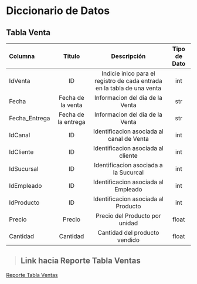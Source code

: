 # Diccionario de Datos

## Tabla Venta

| Columna | Titulo | Descripción | Tipo de Dato |
| :----   | :---:  |   :---:     |    :---:     |
|IdVenta       | ID |Indicie inico para el registro de cada entrada en la tabla de una venta|int|
|Fecha|Fecha de la venta|Informacion del día de la Venta|str|
|Fecha_Entrega|Fecha de la entrega|Informacion del día de la Venta|str|
|IdCanal|ID|Identificacion asociada al canal de Venta|int|
|IdCliente|ID|Identificacion asociada al cliente|int|
|IdSucursal|ID|Identificacion asociada a la Sucurcal|int|
|IdEmpleado|ID|Identificacion asociada al Empleado|int|
|IdProducto|ID|Identificacion asociada al Producto|int|
|Precio|Precio|Precio del Producto por unidad|float|
|Cantidad|Cantidad|Cantidad del producto vendido|float|

> ## Link hacia Reporte Tabla Ventas

[Reporte Tabla Ventas](./reporte_tabla_ventas.md)
